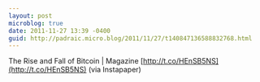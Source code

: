 ```yaml
---
layout: post
microblog: true
date: 2011-11-27 13:39 -0400
guid: http://padraic.micro.blog/2011/11/27/t140847136588832768.html
---
```

The Rise and Fall of Bitcoin | Magazine [http://t.co/HEnSB5NS](http://t.co/HEnSB5NS) (via Instapaper)
